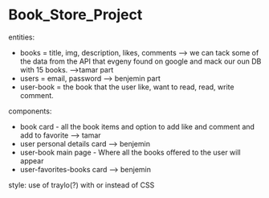 # Book_Store_Project

entities:

* books = title, img, description, likes, comments  --> we can tack some of the data from the API that evgeny found on google and mack our oun DB with 15 books.  -->tamar part
* users = email, password  --> benjemin part
* user-book = the book that the user like, want to read, read, write comment. 

components:

* book card - all the book items and option to add like and comment and add to favorite --> tamar
* user personal details card  --> benjemin
* user-book main page - Where all the books offered to the user will appear  
* user-favorites-books card  --> benjemin

style:
use of traylo(?) with or instead of CSS



